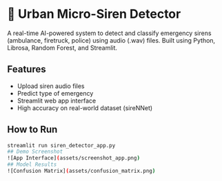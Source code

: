# 🚨 Urban Micro-Siren Detector
A real-time AI-powered system to detect and classify emergency sirens (ambulance, firetruck, police) using audio (.wav) files. Built using Python, Librosa, Random Forest, and Streamlit.
## Features
- Upload siren audio files
- Predict type of emergency
- Streamlit web app interface
- High accuracy on real-world dataset (sireNNet)
## How to Run
```bash
streamlit run siren_detector_app.py
## Demo Screenshot
![App Interface](assets/screenshot_app.png)
## Model Results
![Confusion Matrix](assets/confusion_matrix.png)
